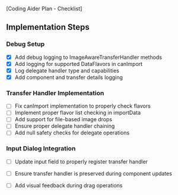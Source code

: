 [Coding Aider Plan - Checklist]

## Implementation Steps

### Debug Setup
- [x] Add debug logging to ImageAwareTransferHandler methods
- [x] Add logging for supported DataFlavors in canImport
- [x] Log delegate handler type and capabilities
- [x] Add component and transfer details logging

### Transfer Handler Implementation
- [ ] Fix canImport implementation to properly check flavors
- [ ] Implement proper flavor list checking in importData
- [ ] Add support for file-based image drops
- [ ] Ensure proper delegate handler chaining
- [ ] Add null safety checks for delegate operations

### Input Dialog Integration
- [ ] Update input field to properly register transfer handler
- [ ] Ensure transfer handler is preserved during component updates
- [ ] Add visual feedback during drag operations


